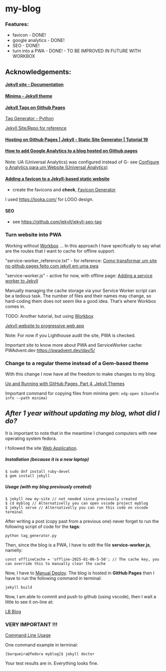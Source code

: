 # my-blog

### Features:

- favicon - DONE!
- google analytics - DONE!
- SEO - DONE!
- turn into a PWA - DONE! - TO BE IMPROVED IN FUTURE WITH WORKBOX


## Acknowledgements:

#### [Jekyll site - Documentation](https://jekyllrb.com/)

#### [Minima - Jekyll theme](https://github.com/jekyll/minima)

#### [Jekyll Tags on Github Pages](http://longqian.me/2017/02/09/github-jekyll-tag/)

[Tag Generator - Python](https://github.com/qian256/qian256.github.io/blob/master/tag_generator.py)

[Jekyll Site/Repo for reference](https://github.com/qian256/qian256.github.io)

#### [Hosting on Github Pages | Jekyll - Static Site Generator | Tutorial 19](https://www.youtube.com/watch?v=fqFjuX4VZmU)

#### [How to add Google Analytics to a blog hosted on Github pages](https://www.howtotechwriting.com/documentation%20tools/analytics/google%20analytics/documentation/2021/10/07/how-to-add-analytics-to-jekyll.html)

Note: UA (Universal Analytics) was configured instead of G-    see [Configure o Analytics para um Website (Universal Analytics)](https://support.google.com/analytics/answer/10269537?ref_topic=1009620)


#### [Adding a favicon to a Jekyll-based static website](https://ptc-it.de/add-favicon-to-mm-jekyll-site/)

- create the favicons and __check__, [Favicon Generator](https://realfavicongenerator.net/)

I used https://looka.com/ for LOGO design.


#### SEO 

- see https://github.com/jekyll/jekyll-seo-tag


### Turn website into PWA
Working without [Workbox](https://developers.google.com/web/tools/workbox) ... In this approach I have specifically to say what are the routes that I want to cache for offline support.

"service-worker_reference.txt" - for reference:
[Como transformar um site no github pages feito com jekyll em uma pwa](https://regino.dev/como-transformar-um-site-no-github-pages-feito-com-jekyll-em-uma-pwa/)

"service-worker.js" - active for now, with offline page:
[Adding a service worker to Jekyll](https://tosbourn.com/adding-service-worker-to-jekyll/)

Manually managing the cache storage via your Service Worker script can be a tedious task. The number of files and their names may change, so hard-coding them does not seem like a good idea. That’s where Workbox comes in.

TODO: Another tutorial, but using [Workbox](https://developers.google.com/web/tools/workbox)

[Jekyll website to progressive web app](https://svrooij.io/2022/01/29/jekyll-pwa/)

Note: For now if you Lighthouse audit the site, PWA is checked.

Important site to know more about PWA and ServiceWorker cache: PWAdvent.dev https://pwadvent.dev/day/5/


### Change to a regular theme instead of a Gem-based theme

With this change I now have all the freedom to make changes to my blog.   

[Up and Running with GitHub Pages, Part 4, Jekyll Themes](https://www.youtube.com/watch?v=8IgNO1HgCrk)

Important command for copying files from minima gem: ```xdg-open $(bundle info --path minima)``` 

## _After 1 year without updating my blog, what did I do?_

It is important to note that in the meantime I changed computers with new operating system fedora.  

I followed the site [Web Application](https://developer.fedoraproject.org/start/sw/web-app/jekyll.html).

##### Installation (because it is a new laptop)

```
$ sudo dnf install ruby-devel
$ gem install jekyll
```

##### Usage (with my blog previously created)

```
$ jekyll new my-site // not needed since previously created
$ cd myblog // Alternativelly you can open vscode project myblog
$ jekyll serve // Alternativelly you can run this code on vscode terminal
```

After writing a post (copy past from a previous one) never forget to run the following script of code for the __tags__:

```
python tag_generator.py
```

Then, since the blog is a PWA, I have to edit the file __service-worker.js__, namelly:
    
```
const offlineCache = 'offline-2025-01-06-5-50'; // The cache key, you can override this to manually clear the cache
```

Now, I have to [Manual Deploy](https://jekyllrb.com/docs/deployment/manual/). The blog is hosted in __GitHub Pages__ then I have to run the following command in terminal:

```
jekyll build
```

Now, I am able to commit and push to github (using vscode), then I wait a little to see it on-line at:

[LB Blog](https://lbarqueira.github.io/)


### VERY IMPORTANT !!!

[Command Line Usage](https://jekyllrb.com/docs/usage/)

One command example in terminal:

```
[barqueira@fedora myblog]$ jekyll doctor
```
Your test results are in. Everything looks fine.